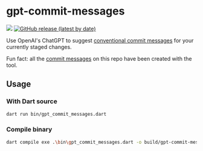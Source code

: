 # gpt-commit-messages

[![](https://github.com/Goddchen/gpt-commit-messages/actions/workflows/main.yml/badge.svg)](https://github.com/Goddchen/gpt-commit-messages/actions/workflows/main.yml)
[![GitHub release (latest by date)](https://img.shields.io/github/v/release/Goddchen/gpt-commit-messages)](https://github.com/Goddchen/gpt-commit-messages/releases)

Use OpenAI's ChatGPT to suggest [conventional commit messages](https://www.conventionalcommits.org/en/v1.0.0/) for your currently staged changes.

Fun fact: all the [commit messages](https://github.com/Goddchen/gpt-commit-messages/commits/main) on this repo have been created with the tool.

## Usage

### With Dart source

```bash
dart run bin/gpt_commit_messages.dart
```

### Compile binary

```bash
dart compile exe .\bin\gpt_commit_messages.dart -o build/gpt-commit-messages.exe
```
